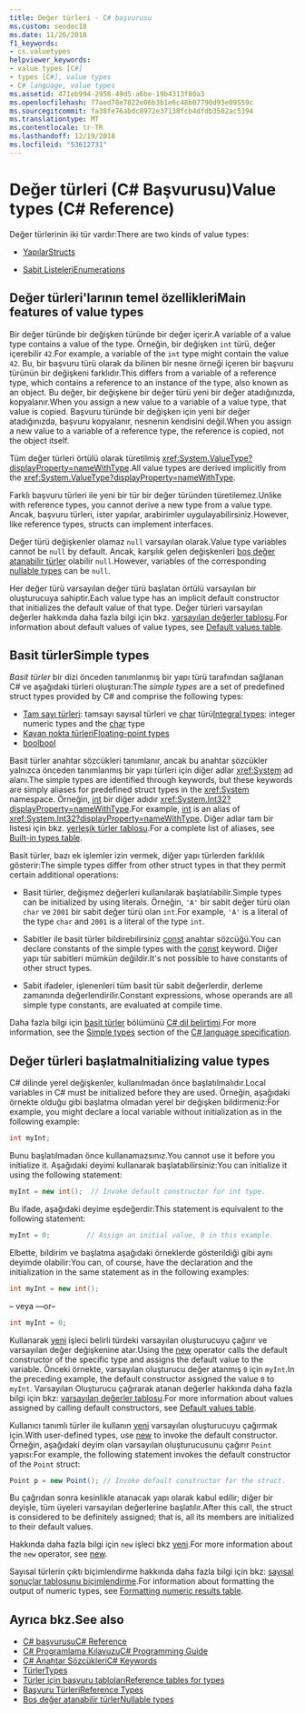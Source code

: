 ```yaml
---
title: Değer türleri - C# başvurusu
ms.custom: seodec18
ms.date: 11/26/2018
f1_keywords:
- cs.valuetypes
helpviewer_keywords:
- value types [C#]
- types [C#], value types
- C# language, value types
ms.assetid: 471eb994-2958-49d5-a6be-19b4313f80a3
ms.openlocfilehash: 77aed78e7822e06b3b1e6c48b07790d93e09559c
ms.sourcegitcommit: fa38fe76abdc8972e37138fcb4dfdb3502ac5394
ms.translationtype: MT
ms.contentlocale: tr-TR
ms.lasthandoff: 12/19/2018
ms.locfileid: "53612731"
---
```

# <a name="value-types-c-reference"></a><span data-ttu-id="aa94a-102">Değer türleri (C# Başvurusu)</span><span class="sxs-lookup"><span data-stu-id="aa94a-102">Value types (C# Reference)</span></span>

<span data-ttu-id="aa94a-103">Değer türlerinin iki tür vardır:</span><span class="sxs-lookup"><span data-stu-id="aa94a-103">There are two kinds of value types:</span></span>

- [<span data-ttu-id="aa94a-104">Yapılar</span><span class="sxs-lookup"><span data-stu-id="aa94a-104">Structs</span></span>](struct.md)

- [<span data-ttu-id="aa94a-105">Sabit Listeleri</span><span class="sxs-lookup"><span data-stu-id="aa94a-105">Enumerations</span></span>](enum.md)

## <a name="main-features-of-value-types"></a><span data-ttu-id="aa94a-106">Değer türleri'larının temel özellikleri</span><span class="sxs-lookup"><span data-stu-id="aa94a-106">Main features of value types</span></span>

<span data-ttu-id="aa94a-107">Bir değer türünde bir değişken türünde bir değer içerir.</span><span class="sxs-lookup"><span data-stu-id="aa94a-107">A variable of a value type contains a value of the type.</span></span> <span data-ttu-id="aa94a-108">Örneğin, bir değişken `int` türü, değer içerebilir `42`.</span><span class="sxs-lookup"><span data-stu-id="aa94a-108">For example, a variable of the `int` type might contain the value `42`.</span></span> <span data-ttu-id="aa94a-109">Bu, bir başvuru türü olarak da bilinen bir nesne örneği içeren bir başvuru türünün bir değişkeni farklıdır.</span><span class="sxs-lookup"><span data-stu-id="aa94a-109">This differs from a variable of a reference type, which contains a reference to an instance of the type, also known as an object.</span></span> <span data-ttu-id="aa94a-110">Bu değer, bir değişkene bir değer türü yeni bir değer atadığınızda, kopyalanır.</span><span class="sxs-lookup"><span data-stu-id="aa94a-110">When you assign a new value to a variable of a value type, that value is copied.</span></span> <span data-ttu-id="aa94a-111">Başvuru türünde bir değişken için yeni bir değer atadığınızda, başvuru kopyalanır, nesnenin kendisini değil.</span><span class="sxs-lookup"><span data-stu-id="aa94a-111">When you assign a new value to a variable of a reference type, the reference is copied, not the object itself.</span></span>

<span data-ttu-id="aa94a-112">Tüm değer türleri örtülü olarak türetilmiş <xref:System.ValueType?displayProperty=nameWithType>.</span><span class="sxs-lookup"><span data-stu-id="aa94a-112">All value types are derived implicitly from the <xref:System.ValueType?displayProperty=nameWithType>.</span></span>

<span data-ttu-id="aa94a-113">Farklı başvuru türleri ile yeni bir tür bir değer türünden türetilemez.</span><span class="sxs-lookup"><span data-stu-id="aa94a-113">Unlike with reference types, you cannot derive a new type from a value type.</span></span> <span data-ttu-id="aa94a-114">Ancak, başvuru türleri, ister yapılar, arabirimler uygulayabilirsiniz.</span><span class="sxs-lookup"><span data-stu-id="aa94a-114">However, like reference types, structs can implement interfaces.</span></span>

<span data-ttu-id="aa94a-115">Değer türü değişkenler olamaz `null` varsayılan olarak.</span><span class="sxs-lookup"><span data-stu-id="aa94a-115">Value type variables cannot be `null` by default.</span></span> <span data-ttu-id="aa94a-116">Ancak, karşılık gelen değişkenleri [boş değer atanabilir türler](../../../csharp/programming-guide/nullable-types/index.md) olabilir `null`.</span><span class="sxs-lookup"><span data-stu-id="aa94a-116">However, variables of the corresponding [nullable types](../../../csharp/programming-guide/nullable-types/index.md) can be `null`.</span></span>

<span data-ttu-id="aa94a-117">Her değer türü varsayılan değer türü başlatan örtülü varsayılan bir oluşturucuya sahiptir.</span><span class="sxs-lookup"><span data-stu-id="aa94a-117">Each value type has an implicit default constructor that initializes the default value of that type.</span></span> <span data-ttu-id="aa94a-118">Değer türleri varsayılan değerler hakkında daha fazla bilgi için bkz. [varsayılan değerler tablosu](default-values-table.md).</span><span class="sxs-lookup"><span data-stu-id="aa94a-118">For information about default values of value types, see [Default values table](default-values-table.md).</span></span>

## <a name="simple-types"></a><span data-ttu-id="aa94a-119">Basit türler</span><span class="sxs-lookup"><span data-stu-id="aa94a-119">Simple types</span></span>

<span data-ttu-id="aa94a-120">*Basit türler* bir dizi önceden tanımlanmış bir yapı türü tarafından sağlanan C# ve aşağıdaki türleri oluşturan:</span><span class="sxs-lookup"><span data-stu-id="aa94a-120">The *simple types* are a set of predefined struct types provided by C# and comprise the following types:</span></span>

- <span data-ttu-id="aa94a-121">[Tam sayı türleri](integral-types-table.md): tamsayı sayısal türleri ve [char](char.md) türü</span><span class="sxs-lookup"><span data-stu-id="aa94a-121">[Integral types](integral-types-table.md): integer numeric types and the [char](char.md) type</span></span>
- [<span data-ttu-id="aa94a-122">Kayan nokta türleri</span><span class="sxs-lookup"><span data-stu-id="aa94a-122">Floating-point types</span></span>](floating-point-types-table.md)
- [<span data-ttu-id="aa94a-123">bool</span><span class="sxs-lookup"><span data-stu-id="aa94a-123">bool</span></span>](bool.md)

<span data-ttu-id="aa94a-124">Basit türler anahtar sözcükleri tanımlanır, ancak bu anahtar sözcükler yalnızca önceden tanımlanmış bir yapı türleri için diğer adlar <xref:System> ad alanı.</span><span class="sxs-lookup"><span data-stu-id="aa94a-124">The simple types are identified through keywords, but these keywords are simply aliases for predefined struct types in the <xref:System> namespace.</span></span> <span data-ttu-id="aa94a-125">Örneğin, [int](int.md) bir diğer adıdır <xref:System.Int32?displayProperty=nameWithType>.</span><span class="sxs-lookup"><span data-stu-id="aa94a-125">For example, [int](int.md) is an alias of <xref:System.Int32?displayProperty=nameWithType>.</span></span> <span data-ttu-id="aa94a-126">Diğer adlar tam bir listesi için bkz. [yerleşik türler tablosu](built-in-types-table.md).</span><span class="sxs-lookup"><span data-stu-id="aa94a-126">For a complete list of aliases, see [Built-in types table](built-in-types-table.md).</span></span>

<span data-ttu-id="aa94a-127">Basit türler, bazı ek işlemler izin vermek, diğer yapı türlerden farklılık gösterir:</span><span class="sxs-lookup"><span data-stu-id="aa94a-127">The simple types differ from other struct types in that they permit certain additional operations:</span></span>

- <span data-ttu-id="aa94a-128">Basit türler, değişmez değerleri kullanılarak başlatılabilir.</span><span class="sxs-lookup"><span data-stu-id="aa94a-128">Simple types can be initialized by using literals.</span></span> <span data-ttu-id="aa94a-129">Örneğin, `'A'` bir sabit değer türü olan `char` ve `2001` bir sabit değer türü olan `int`.</span><span class="sxs-lookup"><span data-stu-id="aa94a-129">For example, `'A'` is a literal of the type `char` and `2001` is a literal of the type `int`.</span></span>

- <span data-ttu-id="aa94a-130">Sabitler ile basit türler bildirebilirsiniz [const](const.md) anahtar sözcüğü.</span><span class="sxs-lookup"><span data-stu-id="aa94a-130">You can declare constants of the simple types with the [const](const.md) keyword.</span></span> <span data-ttu-id="aa94a-131">Diğer yapı tür sabitleri mümkün değildir.</span><span class="sxs-lookup"><span data-stu-id="aa94a-131">It's not possible to have constants of other struct types.</span></span>

- <span data-ttu-id="aa94a-132">Sabit ifadeler, işlenenleri tüm basit tür sabit değerlerdir, derleme zamanında değerlendirilir.</span><span class="sxs-lookup"><span data-stu-id="aa94a-132">Constant expressions, whose operands are all simple type constants, are evaluated at compile time.</span></span>

<span data-ttu-id="aa94a-133">Daha fazla bilgi için [basit türler](~/_csharplang/spec/types.md#simple-types) bölümünü [ C# dil belirtimi](../language-specification/index.md).</span><span class="sxs-lookup"><span data-stu-id="aa94a-133">For more information, see the [Simple types](~/_csharplang/spec/types.md#simple-types) section of the [C# language specification](../language-specification/index.md).</span></span>

## <a name="initializing-value-types"></a><span data-ttu-id="aa94a-134">Değer türleri başlatma</span><span class="sxs-lookup"><span data-stu-id="aa94a-134">Initializing value types</span></span>

<span data-ttu-id="aa94a-135">C# dilinde yerel değişkenler, kullanılmadan önce başlatılmalıdır.</span><span class="sxs-lookup"><span data-stu-id="aa94a-135">Local variables in C# must be initialized before they are used.</span></span> <span data-ttu-id="aa94a-136">Örneğin, aşağıdaki örnekte olduğu gibi başlatma olmadan yerel bir değişken bildirmeniz:</span><span class="sxs-lookup"><span data-stu-id="aa94a-136">For example, you might declare a local variable without initialization as in the following example:</span></span>

```csharp
int myInt;
```

<span data-ttu-id="aa94a-137">Bunu başlatılmadan önce kullanamazsınız.</span><span class="sxs-lookup"><span data-stu-id="aa94a-137">You cannot use it before you initialize it.</span></span> <span data-ttu-id="aa94a-138">Aşağıdaki deyimi kullanarak başlatabilirsiniz:</span><span class="sxs-lookup"><span data-stu-id="aa94a-138">You can initialize it using the following statement:</span></span>

```csharp
myInt = new int();  // Invoke default constructor for int type.
```

<span data-ttu-id="aa94a-139">Bu ifade, aşağıdaki deyime eşdeğerdir:</span><span class="sxs-lookup"><span data-stu-id="aa94a-139">This statement is equivalent to the following statement:</span></span>

```csharp
myInt = 0;         // Assign an initial value, 0 in this example.
```

<span data-ttu-id="aa94a-140">Elbette, bildirim ve başlatma aşağıdaki örneklerde gösterildiği gibi aynı deyimde olabilir:</span><span class="sxs-lookup"><span data-stu-id="aa94a-140">You can, of course, have the declaration and the initialization in the same statement as in the following examples:</span></span>

```csharp
int myInt = new int();
```

<span data-ttu-id="aa94a-141">– veya –</span><span class="sxs-lookup"><span data-stu-id="aa94a-141">–or–</span></span>

```csharp
int myInt = 0;
```

<span data-ttu-id="aa94a-142">Kullanarak [yeni](new.md) işleci belirli türdeki varsayılan oluşturucuyu çağırır ve varsayılan değer değişkenine atar.</span><span class="sxs-lookup"><span data-stu-id="aa94a-142">Using the [new](new.md) operator calls the default constructor of the specific type and assigns the default value to the variable.</span></span> <span data-ttu-id="aa94a-143">Önceki örnekte, varsayılan oluşturucu değer atanmış `0` için `myInt`.</span><span class="sxs-lookup"><span data-stu-id="aa94a-143">In the preceding example, the default constructor assigned the value `0` to `myInt`.</span></span> <span data-ttu-id="aa94a-144">Varsayılan Oluşturucu çağırarak atanan değerler hakkında daha fazla bilgi için bkz: [varsayılan değerler tablosu](default-values-table.md).</span><span class="sxs-lookup"><span data-stu-id="aa94a-144">For more information about values assigned by calling default constructors, see [Default values table](default-values-table.md).</span></span>

<span data-ttu-id="aa94a-145">Kullanıcı tanımlı türler ile kullanın [yeni](new.md) varsayılan oluşturucuyu çağırmak için.</span><span class="sxs-lookup"><span data-stu-id="aa94a-145">With user-defined types, use [new](new.md) to invoke the default constructor.</span></span> <span data-ttu-id="aa94a-146">Örneğin, aşağıdaki deyim olan varsayılan oluşturucusunu çağırır `Point` yapısı:</span><span class="sxs-lookup"><span data-stu-id="aa94a-146">For example, the following statement invokes the default constructor of the `Point` struct:</span></span>

```csharp
Point p = new Point(); // Invoke default constructor for the struct.
```

<span data-ttu-id="aa94a-147">Bu çağrıdan sonra kesinlikle atanacak yapı olarak kabul edilir; diğer bir deyişle, tüm üyeleri varsayılan değerlerine başlatılır.</span><span class="sxs-lookup"><span data-stu-id="aa94a-147">After this call, the struct is considered to be definitely assigned; that is, all its members are initialized to their default values.</span></span>

<span data-ttu-id="aa94a-148">Hakkında daha fazla bilgi için `new` işleci bkz [yeni](new.md).</span><span class="sxs-lookup"><span data-stu-id="aa94a-148">For more information about the `new` operator, see [new](new.md).</span></span>

<span data-ttu-id="aa94a-149">Sayısal türlerin çıktı biçimlendirme hakkında daha fazla bilgi için bkz: [sayısal sonuçlar tablosunu biçimlendirme](formatting-numeric-results-table.md).</span><span class="sxs-lookup"><span data-stu-id="aa94a-149">For information about formatting the output of numeric types, see [Formatting numeric results table](formatting-numeric-results-table.md).</span></span>

## <a name="see-also"></a><span data-ttu-id="aa94a-150">Ayrıca bkz.</span><span class="sxs-lookup"><span data-stu-id="aa94a-150">See also</span></span>

- [<span data-ttu-id="aa94a-151">C# başvurusu</span><span class="sxs-lookup"><span data-stu-id="aa94a-151">C# Reference</span></span>](../index.md)
- [<span data-ttu-id="aa94a-152">C# Programlama Kılavuzu</span><span class="sxs-lookup"><span data-stu-id="aa94a-152">C# Programming Guide</span></span>](../../programming-guide/index.md)
- [<span data-ttu-id="aa94a-153">C# Anahtar Sözcükleri</span><span class="sxs-lookup"><span data-stu-id="aa94a-153">C# Keywords</span></span>](index.md)
- [<span data-ttu-id="aa94a-154">Türler</span><span class="sxs-lookup"><span data-stu-id="aa94a-154">Types</span></span>](types.md)
- [<span data-ttu-id="aa94a-155">Türler için başvuru tabloları</span><span class="sxs-lookup"><span data-stu-id="aa94a-155">Reference tables for types</span></span>](reference-tables-for-types.md)
- [<span data-ttu-id="aa94a-156">Başvuru Türleri</span><span class="sxs-lookup"><span data-stu-id="aa94a-156">Reference Types</span></span>](reference-types.md)
- [<span data-ttu-id="aa94a-157">Boş değer atanabilir türler</span><span class="sxs-lookup"><span data-stu-id="aa94a-157">Nullable types</span></span>](../../programming-guide/nullable-types/index.md)